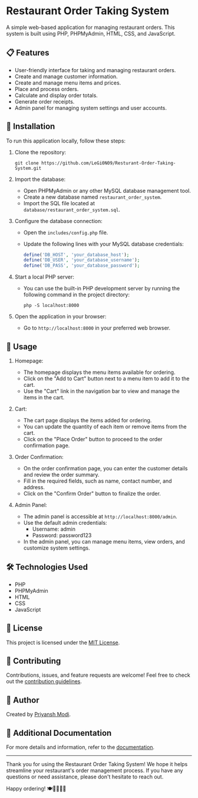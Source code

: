 # Restaurant Order Taking System

A simple web-based application for managing restaurant orders. This system is built using PHP, PHPMyAdmin, HTML, CSS, and JavaScript.

## 📋 Features

- User-friendly interface for taking and managing restaurant orders.
- Create and manage customer information.
- Create and manage menu items and prices.
- Place and process orders.
- Calculate and display order totals.
- Generate order receipts.
- Admin panel for managing system settings and user accounts.

## 🚀 Installation

To run this application locally, follow these steps:

1. Clone the repository:

   ```shell
   git clone https://github.com/LeGi0N09/Resturant-Order-Taking-System.git
   ```

2. Import the database:

   - Open PHPMyAdmin or any other MySQL database management tool.
   - Create a new database named `restaurant_order_system`.
   - Import the SQL file located at `database/restaurant_order_system.sql`.

3. Configure the database connection:

   - Open the `includes/config.php` file.
   - Update the following lines with your MySQL database credentials:

     ```php
     define('DB_HOST', 'your_database_host');
     define('DB_USER', 'your_database_username');
     define('DB_PASS', 'your_database_password');
     ```

4. Start a local PHP server:

   - You can use the built-in PHP development server by running the following command in the project directory:

     ```shell
     php -S localhost:8000
     ```

5. Open the application in your browser:

   - Go to `http://localhost:8000` in your preferred web browser.

## 🎯 Usage

1. Homepage:

   - The homepage displays the menu items available for ordering.
   - Click on the "Add to Cart" button next to a menu item to add it to the cart.
   - Use the "Cart" link in the navigation bar to view and manage the items in the cart.

2. Cart:

   - The cart page displays the items added for ordering.
   - You can update the quantity of each item or remove items from the cart.
   - Click on the "Place Order" button to proceed to the order confirmation page.

3. Order Confirmation:

   - On the order confirmation page, you can enter the customer details and review the order summary.
   - Fill in the required fields, such as name, contact number, and address.
   - Click on the "Confirm Order" button to finalize the order.

4. Admin Panel:

   - The admin panel is accessible at `http://localhost:8000/admin`.
   - Use the default admin credentials:
     - Username: admin
     - Password: password123
   - In the admin panel, you can manage menu items, view orders, and customize system settings.

## 🛠️ Technologies Used

- PHP
- PHPMyAdmin
- HTML
- CSS
- JavaScript

## 📝 License

This project is licensed under the [MIT License](LICENSE).

## 🤝 Contributing

Contributions, issues, and feature requests are welcome! Feel free to check out the [contribution guidelines](CONTRIBUTING.md).

## 👤 Author

Created by [Priyansh Modi](https://github.com/LeGi0N09).

## 📄 Additional Documentation

For more details and information, refer to the [documentation](docs/README.md).

---

Thank you for using the Restaurant Order Taking System! We hope it helps streamline your restaurant's order management process. If you have any questions or need assistance, please don't hesitate to reach out.

Happy ordering! 🍽️🍕🥗🍔🍣
